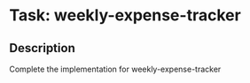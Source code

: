 # Task: weekly-expense-tracker

## Description
Complete the implementation for weekly-expense-tracker

